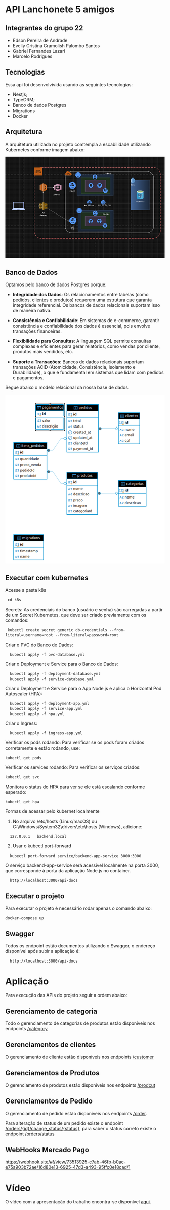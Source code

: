 # API Lanchonete 5 amigos

## Integrantes do grupo 22 
- Edson Pereira de Andrade
- Evelly Cristina Cramolish Palombo Santos 
- Gabriel Fernandes Lazari 
- Marcelo Rodrigues

## Tecnologias
Essa api foi desenvolvivida usando as seguintes tecnologias:
 - Nestjs;
 - TypeORM;
 - Banco de dados Postgres
 - Migrations
 - Docker

## Arquitetura

A arquitetura utilizada no projeto comtempla a escabilidade utilizando Kubernetes conforme imagem abaixo:

![Arquitetura](/docs/arquitetura.png)

## Banco de Dados

Optamos pelo banco de dados Postgres porque:

* **Integridade dos Dados**: Os relacionamentos entre tabelas (como pedidos, clientes e produtos) requerem uma estrutura que garanta integridade referencial. Os bancos de dados relacionais suportam isso de maneira nativa.

* **Consistência e Confiabilidade**: Em sistemas de e-commerce, garantir consistência e confiabilidade dos dados é essencial, pois envolve transações financeiras.

* **Flexibilidade para Consultas**: A linguagem SQL permite consultas complexas e eficientes para gerar relatórios, como vendas por cliente, produtos mais vendidos, etc.

* **Suporte a Transações**: Bancos de dados relacionais suportam transações ACID (Atomicidade, Consistência, Isolamento e Durabilidade), o que é fundamental em sistemas que lidam com pedidos e pagamentos.

Segue abaixo o modelo relacional da nossa base de dados.

![MER](/docs/MER.png)


 ## Executar com kubernetes

Acesse a pasta k8s

```ssh
 cd k8s
```

 Secrets: As credenciais do banco (usuário e senha) são carregadas a partir de um Secret Kubernetes, que deve ser criado previamente com os comandos:
```ssh
 kubectl create secret generic db-credentials --from-literal=username=root --from-literal=password=root
```

 Criar o PVC do Banco de Dados:
```ssh
  kubectl apply -f pvc-database.yml
```

Criar o Deployment e Service para o Banco de Dados:
```ssh
  kubectl apply -f deployment-database.yml
  kubectl apply -f service-database.yml
```

Criar o Deployment e Service para o App Node.js e aplica o Horizontal Pod Autoscaler (HPA):
```ssh
  kubectl apply -f deployment-app.yml
  kubectl apply -f service-app.yml
  kubectl apply -f hpa.yml
```

Criar o Ingress:
```ssh
  kubectl apply -f ingress-app.yml
```

Verificar os pods rodando: Para verificar se os pods foram criados corretamente e estão rodando, use:
```ssh
kubectl get pods
```

Verificar os services rodando: Para verificar os serviços criados:
```ssh
kubectl get svc
```

Monitora o status do HPA para ver se ele está escalando conforme esperado:
```ssh
kubectl get hpa
```

Formas de acessar pelo kubernet localmente
1) No arquivo /etc/hosts (Linux/macOS) ou C:\Windows\System32\drivers\etc\hosts (Windows), adicione:
```ssh
  127.0.0.1   backend.local
```

2) Usar o kubectl port-forward
```ssh
  kubectl port-forward service/backend-app-service 3000:3000
```

O serviço backend-app-service será acessível localmente na porta 3000, que corresponde à porta da aplicação Node.js no container.
```ssh
  http://localhost:3000/api-docs
```  
## Executar o projeto
Para executar o projeto é necessário rodar apenas o comando abaixo:

```
docker-compose up
```

## Swagger

Todos os endpoint estão documentos utilizando o Swagger, o endereço disponível após subir a aplicação é:

```
  http://localhost:3000/api-docs
```  

# Aplicação

Para execução das APIs do projeto seguir a ordem abaixo:

## Gerenciamento de categoria
Todo o gerenciamento de categorias de produtos estão disponíveis nos endpoints [/category](http://localhost:3000/api-docs#/Categoria)


## Gerenciamentos de clientes
O gerenciamento de cliente estão disponíveis nos endpoints [/customer](http://localhost:3000/api-docs#/Cliente)

## Gerenciamentos de Produtos
O gerenciamento de produtos estão disponíveis nos endpoints [/prodcut](http://localhost:3000/api-docs#/Produto)

## Gerenciamentos de Pedido
O gerenciamento de pedido estão disponíveis nos endpoints [/order](http://localhost:3000/api-docs#/Pedidos).

Para alteração de status de um pedido existe o endpoint [/orders/{id}/change_status/{status}](http://localhost:3000/api-docs#/Pedidos/OrderController_changeStatus), para saber o status correto existe o endpoint [/orders/status](http://localhost:3000/api-docs#/Pedidos/OrderController_getListStatus)

## WebHooks Mercado Pago
https://webhook.site/#!/view/73513925-c7ab-46fb-b0ac-e75a903b72ae/16d80e13-6925-47d3-a493-95ffc0e18cad/1

# Vídeo
O vídeo com a apresentação do trabalho encontra-se disponível [aqui](https://youtu.be/mYwLyQ2mkIA).